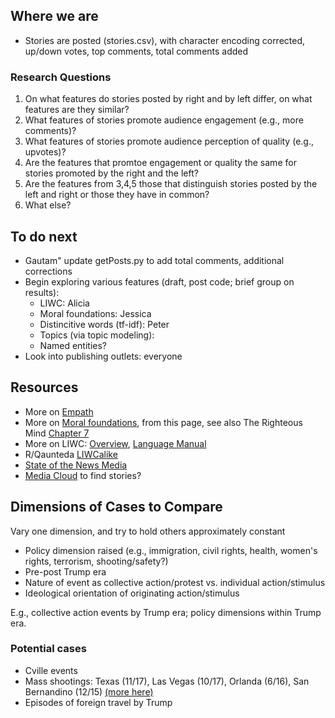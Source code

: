 ## Where we are
  * Stories are posted (stories.csv), with character encoding corrected, up/down votes, top comments, total comments added

### Research Questions
1. On what features do stories posted by right and by left differ, on what features are they similar?
2. What features of stories promote audience engagement (e.g., more comments)?
3. What features of stories promote audience perception of quality (e.g., upvotes)?
4. Are the features that promtoe engagement or quality the same for stories promoted by the right and the left?
5. Are the features from 3,4,5 those that distinguish stories posted by the left and right or those they have in common?
6. What else?

## To do next
  * Gautam" update getPosts.py to add total comments, additional corrections
  * Begin exploring various features (draft, post code; brief group on results):
    * LIWC: Alicia
    * Moral foundations: Jessica
    * Distincitive words (tf-idf): Peter
    * Topics (via topic modeling): 
    * Named entities?
  * Look into publishing outlets: everyone    
      
## Resources
 * More on [Empath](https://hci.stanford.edu/publications/2016/ethan/empath-chi-2016.pdf)
 * More on [Moral foundations](http://moralfoundations.org/), from this page, see also The Righteous Mind [Chapter 7](http://righteousmind.com/wp-content/uploads/2013/08/ch07.RighteousMind.final_.pdf)
 * More on LIWC: [Overview](https://liwc.wpengine.com/interpreting-liwc-output/), [Language Manual](https://liwc.wpengine.com/wp-content/uploads/2015/11/LIWC2015_LanguageManual.pdf)
 * R/Qaunteda [LIWCalike](https://github.com/kbenoit/LIWCalike)
 * [State of the News Media](http://www.pewresearch.org/topics/state-of-the-news-media/)
 * [Media Cloud](https://mediacloud.org/tools) to find stories? 
 
## Dimensions of Cases to Compare
Vary one dimension, and try to hold others approximately constant

* Policy dimension raised (e.g., immigration, civil rights, health, women's rights, terrorism, shooting/safety?)
* Pre-post Trump era
* Nature of event as collective action/protest vs. individual action/stimulus
* Ideological orientation of originating action/stimulus 

E.g., collective action events by Trump era; policy dimensions within Trump era.

### Potential cases

* Cville events
* Mass shootings: Texas (11/17), Las Vegas (10/17), Orlanda (6/16), San Bernandino (12/15) [(more here)](http://www.gannett-cdn.com/GDContent/mass-killings/index.html#frequency)
* Episodes of foreign travel by Trump
